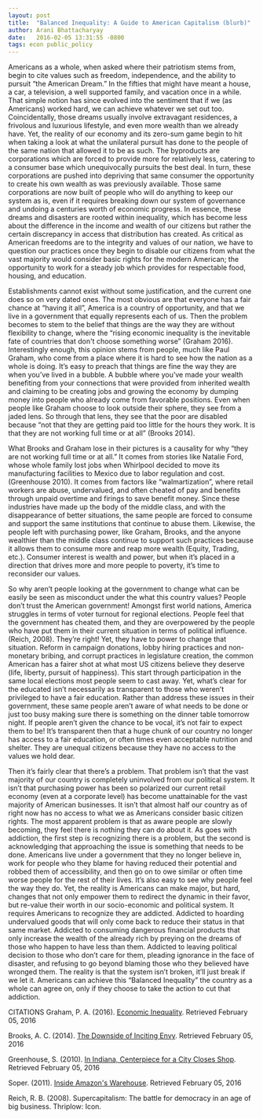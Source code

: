 ```yaml
---
layout: post
title:  "Balanced Inequality: A Guide to American Capitalism (blurb)"
author: Arani Bhattacharyay
date:   2016-02-05 13:31:55 -0800
tags: econ public_policy 
---
```


Americans as a whole, when asked where their patriotism stems from, begin to cite values such as freedom, independence, and the ability to pursuit “the American Dream.” In the fifties that might have meant a house, a car, a television, a well supported family, and vacation once in a while. That simple notion has since evolved into the sentiment that if we (as Americans) worked hard, we can achieve whatever we set out too. Coincidentally, those dreams usually involve extravagant residences, a frivolous and luxurious lifestyle, and even more wealth than we already have. Yet, the reality of our economy and its zero-sum game begin to hit when taking a look at what the unilateral pursuit has done to the people of the same nation that allowed it to be as such. The byproducts are corporations which are forced to provide more for relatively less, catering to a consumer base which unequivocally pursuits the best deal. In turn, these corporations are pushed into depriving that same consumer the opportunity to create his own wealth as was previously available. Those same corporations are now built of people who will do anything to keep our system as is, even if it requires breaking down our system of governance and undoing a centuries worth of economic progress. In essence, these dreams and disasters are rooted within inequality, which has become less about the difference in the income and wealth of our citizens but rather the certain discrepancy in access that distribution has created. As critical as American freedoms are to the integrity and values of our nation, we have to question our practices once they begin to disable our citizens from what the vast majority would consider basic rights for the modern American; the opportunity to work for a steady job which provides for respectable food, housing, and education.

Establishments cannot exist without some justification, and the current one does so on very dated ones. The most obvious are that everyone has a fair chance at “having it all”, America is a country of opportunity, and that we live in a government that equally represents each of us. Then the problem becomes to stem to the belief that things are the way they are without flexibility to change, where the “rising economic inequality is the inevitable fate of countries that don't choose something worse” (Graham 2016). Interestingly enough, this opinion stems from people, much like Paul Graham, who come from a place where it is hard to see how the nation as a whole is doing. It’s easy to preach that things are fine the way they are when you’ve lived in a bubble. A bubble where you’ve made your wealth benefiting from your connections that were provided from inherited wealth and claiming to be creating jobs and growing the economy by dumping money into people who already come from favorable positions. Even when people like Graham choose to look outside their sphere, they see from a jaded lens. So through that lens, they see that the poor are disabled because “not that they are getting paid too little for the hours they work. It is that they are not working full time or at all” (Brooks 2014). 

What Brooks and Graham lose in their pictures is a causality for why “they are not working full time or at all.” It comes from stories like Natalie Ford, whose whole family lost jobs when Whirlpool decided to move its manufacturing facilities to Mexico due to labor regulation and cost. (Greenhouse 2010). It comes from factors like “walmartization”, where retail workers are abuse, undervalued, and often cheated of pay and benefits through unpaid overtime and firings to save benefit money. Since these industries have made up the body of the middle class, and with the disappearance of better situations, the same people are forced to consume and support the same institutions that continue to abuse them. Likewise, the people left with purchasing power, like Graham, Brooks, and the anyone wealthier than the middle class continue to support such practices because it allows them to consume more and reap more wealth (Equity, Trading, etc.). Consumer interest is wealth and power, but when it’s placed in a direction that drives more and more people to poverty, it’s time to reconsider our values.

So why aren’t people looking at the government to change what can be easily be seen as misconduct under the what this country values? People don’t trust the American government! Amongst first world nations, America struggles in terms of voter turnout for regional elections. People feel that the government has cheated them, and they are overpowered by the people who have put them in their current situation in terms of political influence. (Reich, 2008). They’re right! Yet, they have to power to change that situation. Reform in campaign donations, lobby hiring practices and non-monetary bribing, and corrupt practices in legislature creation, the common American has a fairer shot at what most US citizens believe they deserve (life, liberty, pursuit of happiness). This start through participation in the same local elections most people seem to cast away. Yet, what’s clear for the educated isn’t necessarily as transparent to those who weren’t privileged to have a fair education. Rather than address these issues in their government, these same people aren’t aware of what needs to be done or just too busy making sure there is something on the dinner table tomorrow night. If people aren’t given the chance to be vocal, it’s not fair to expect them to be! It’s transparent then that a huge chunk of our country no longer has access to a fair education, or often times even acceptable nutrition and shelter. They are unequal citizens because they have no access to the values we hold dear. 

Then it’s fairly clear that there’s a problem. That problem isn’t that the vast majority of our country is completely uninvolved from our political system. It isn’t that purchasing power has been so polarized our current retail economy (even at a corporate level) has become unattainable for the vast majority of American businesses. It isn’t that almost half our country as of right now has no access to what we as Americans consider basic citizen rights. The most apparent problem is that as aware people are slowly becoming, they feel there is nothing they can do about it. As goes with addiction, the first step is recognizing there is a problem, but the second is acknowledging that approaching the issue is something that needs to be done. Americans live under a government that they no longer believe in, work for people who they blame for having reduced their potential and robbed them of accessibility, and then go on to owe similar or often time worse people for the rest of their lives. It’s also easy to see why people feel the way they do. Yet, the reality is Americans can make major, but hard, changes that not only empower them to redirect the dynamic in their favor, but re-value their worth in our socio-economic and political system. It requires Americans to recognize they are addicted. Addicted to hoarding undervalued goods that will only come back to reduce their status in that same market. Addicted to consuming dangerous financial products that only increase the wealth of the already rich by preying on the dreams of those who happen to have less than them. Addicted to leaving political decision to those who don’t care for them, pleading ignorance in the face of disaster, and refusing to go beyond blaming those who they believed have wronged them. The reality is that the system isn’t broken, it’ll just break if we let it. Americans can achieve this “Balanced Inequality” the country as a whole can agree on, only if they choose to take the action to cut that addiction.

CITATIONS
Graham, P. A. (2016). [Economic Inequality](http://www.paulgraham.com/ineq.html).  Retrieved February 05, 2016

Brooks, A. C. (2014). [The Downside of Inciting Envy](http://www.nytimes.com/2014/03/02/opinion/sunday/the-downside-of-inciting-envy.html). Retrieved February 05, 2016

Greenhouse, S. (2010). [In Indiana, Centerpiece for a City Closes Shop](http://www.nytimes.com/2010/06/20/us/20whirlpool.html ). Retrieved February 05, 2016

Soper. (2011). [Inside Amazon's Warehouse](http://www.mcall.com/news/local/amazon/). Retrieved February 05, 2016 

Reich, R. B. (2008). Supercapitalism: The battle for democracy in an age of big business. Thriplow: Icon. 

